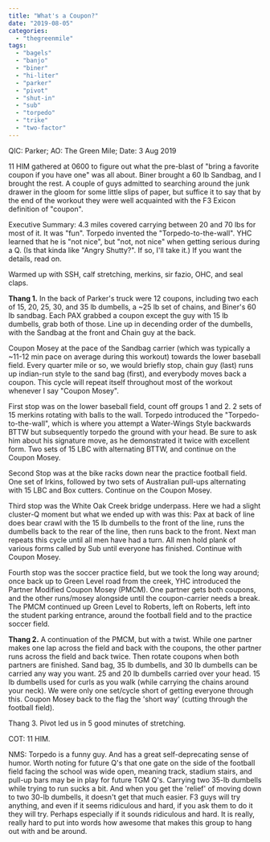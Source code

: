 ```yaml
---
title: "What's a Coupon?"
date: "2019-08-05"
categories: 
  - "thegreenmile"
tags: 
  - "bagels"
  - "banjo"
  - "biner"
  - "hi-liter"
  - "parker"
  - "pivot"
  - "shut-in"
  - "sub"
  - "torpedo"
  - "trike"
  - "two-factor"
---
```


QIC: Parker; AO: The Green Mile; Date: 3 Aug 2019

11 HIM gathered at 0600 to figure out what the pre-blast of "bring a favorite coupon if you have one" was all about. Biner brought a 60 lb Sandbag, and I brought the rest. A couple of guys admitted to searching around the junk drawer in the gloom for some little slips of paper, but suffice it to say that by the end of the workout they were well acquainted with the F3 Exicon definition of "coupon".

Executive Summary: 4.3 miles covered carrying between 20 and 70 lbs for most of it. It was "fun". Torpedo invented the "Torpedo-to-the-wall". YHC learned that he is "not nice", but "not, not nice" when getting serious during a Q. (Is that kinda like "Angry Shutty?". If so, I'll take it.) If you want the details, read on.

Warmed up with SSH, calf stretching, merkins, sir fazio, OHC, and seal claps.

**Thang 1.** In the back of Parker's truck were 12 coupons, including two each of 15, 20, 25, 30, and 35 lb dumbells, a ~25 lb set of chains, and Biner's 60 lb sandbag. Each PAX grabbed a coupon except the guy with 15 lb dumbells, grab both of those. Line up in decending order of the dumbells, with the Sandbag at the front and Chain guy at the back.

Coupon Mosey at the pace of the Sandbag carrier (which was typically a ~11-12 min pace on average during this workout) towards the lower baseball field. Every quarter mile or so, we would briefly stop, chain guy (last) runs up indian-run style to the sand bag (first), and everybody moves back a coupon. This cycle will repeat itself throughout most of the workout whenever I say "Coupon Mosey".

First stop was on the lower baseball field, count off groups 1 and 2. 2 sets of 15 merkins rotating with balls to the wall. Torpedo introduced the "Torpedo-to-the-wall", which is where you attempt a Water-Wings Style backwards BTTW but subsequently torpedo the ground with your head. Be sure to ask him about his signature move, as he demonstrated it twice with excellent form. Two sets of 15 LBC with alternating BTTW, and continue on the Coupon Mosey.

Second Stop was at the bike racks down near the practice football field. One set of Irkins, followed by two sets of Australian pull-ups alternating with 15 LBC and Box cutters. Continue on the Coupon Mosey.

Third stop was the White Oak Creek bridge underpass. Here we had a slight cluster-Q moment but what we ended up with was this: Pax at back of line does bear crawl with the 15 lb dumbells to the front of the line, runs the dumbells back to the rear of the line, then runs back to the front. Next man repeats this cycle until all men have had a turn. All men hold plank of various forms called by Sub until everyone has finished. Continue with Coupon Mosey.

Fourth stop was the soccer practice field, but we took the long way around; once back up to Green Level road from the creek, YHC introduced the Partner Modified Coupon Mosey (PMCM). One partner gets both coupons, and the other runs/mosey alongside until the coupon-carrier needs a break. The PMCM continued up Green Level to Roberts, left on Roberts, left into the student parking entrance, around the football field and to the practice soccer field.

**Thang 2.** A continuation of the PMCM, but with a twist. While one partner makes one lap across the field and back with the coupons, the other partner runs across the field and back twice. Then rotate coupons when both partners are finished. Sand bag, 35 lb dumbells, and 30 lb dumbells can be carried any way you want. 25 and 20 lb dumbells carried over your head. 15 lb dumbells used for curls as you walk (while carrying the chains around your neck). We were only one set/cycle short of getting everyone through this. Coupon Mosey back to the flag the 'short way' (cutting through the football field).

Thang 3. Pivot led us in 5 good minutes of stretching.

COT: 11 HIM.

NMS: Torpedo is a funny guy. And has a great self-deprecating sense of humor. Worth noting for future Q's that one gate on the side of the football field facing the school was wide open, meaning track, stadium stairs, and pull-up bars may be in play for future TGM Q's. Carrying two 35-lb dumbells while trying to run sucks a bit. And when you get the 'relief' of moving down to two 30-lb dumbells, it doesn't get that much easier. F3 guys will try anything, and even if it seems ridiculous and hard, if you ask them to do it they will try. Perhaps especially if it sounds ridiculous and hard. It is really, really hard to put into words how awesome that makes this group to hang out with and be around.
